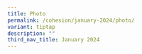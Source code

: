 ```yaml
---
title: Photo
permalink: /cohesion/january-2024/photo/
variant: tiptap
description: ""
third_nav_title: January 2024
---
```

